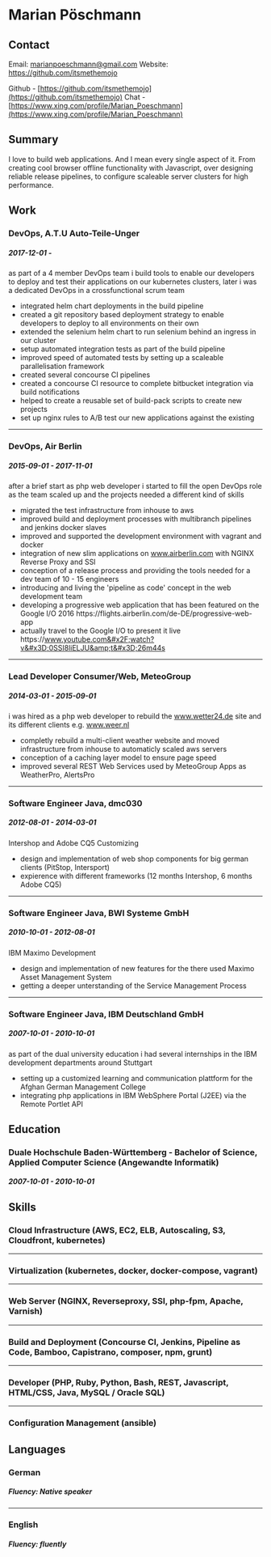 
# Marian Pöschmann

## Contact

Email: [marianpoeschmann@gmail.com](mailto:marianpoeschmann@gmail.com)
Website: https://github.com/itsmethemojo

Github - [https://github.com/itsmethemojo](https://github.com/itsmethemojo)
Chat - [https://www.xing.com/profile/Marian_Poeschmann](https://www.xing.com/profile/Marian_Poeschmann)

## Summary

I love to build web applications. And I mean every single aspect of it. From creating cool browser offline functionality with Javascript, over designing reliable release pipelines, to configure scaleable server clusters for high performance.

## Work

### DevOps, A.T.U Auto-Teile-Unger
##### 2017-12-01 - 
as part of a 4 member DevOps team i build tools to enable our developers to deploy and test their applications on our kubernetes clusters, later i was a dedicated DevOps in a crossfunctional scrum team
* integrated helm chart deployments in the build pipeline
* created a git repository based deployment strategy to enable developers to deploy to all environments on their own
* extended the selenium helm chart to run selenium behind an ingress in our cluster
* setup automated integration tests as part of the build pipeline
* improved speed of automated tests by setting up a scaleable parallelisation framework
* created several concourse CI pipelines
* created a concourse CI resource to complete bitbucket integration via build notifications
* helped to create a reusable set of build-pack scripts to create new projects
* set up nginx rules to A&#x2F;B test our new applications against the existing

---
### DevOps, Air Berlin
##### 2015-09-01 - 2017-11-01
after a brief start as php web developer i started to fill the open DevOps role as the team scaled up and the projects needed a different kind of skills
* migrated the test infrastructure from inhouse to aws
* improved build and deployment processes with multibranch pipelines and jenkins docker slaves
* improved and supported the development environment with vagrant and docker
* integration of new slim applications on www.airberlin.com with NGINX Reverse Proxy and SSI
* conception of a release process and providing the tools needed for a dev team of 10 - 15 engineers
* introducing and living the &#39;pipeline as code&#39; concept in the web development team
* developing a progressive web application that has been featured on the Google I&#x2F;O 2016 https:&#x2F;&#x2F;flights.airberlin.com&#x2F;de-DE&#x2F;progressive-web-app
* actually travel to the Google I&#x2F;O to present it live https:&#x2F;&#x2F;www.youtube.com&#x2F;watch?v&#x3D;0SSI8liELJU&amp;t&#x3D;26m44s

---
### Lead Developer Consumer&#x2F;Web, MeteoGroup
##### 2014-03-01 - 2015-09-01
i was hired as a php web developer to rebuild the www.wetter24.de site and its different clients e.g. www.weer.nl
* completly rebuild a multi-client weather website and moved infrastructure from inhouse to automaticly scaled aws servers
* conception of a caching layer model to ensure page speed
* improved several REST Web Services used by MeteoGroup Apps as WeatherPro, AlertsPro

---
### Software Engineer Java, dmc030
##### 2012-08-01 - 2014-03-01
Intershop and Adobe CQ5 Customizing
* design and implementation of web shop components for big german clients (PitStop, Intersport)
* expierence with different frameworks (12 months Intershop, 6 months Adobe CQ5)

---
### Software Engineer Java, BWI Systeme GmbH
##### 2010-10-01 - 2012-08-01
IBM Maximo Development
* design and implementation of new features for the there used Maximo Asset Management System
* getting a deeper unterstanding of the Service Management Process

---
### Software Engineer Java, IBM Deutschland GmbH
##### 2007-10-01 - 2010-10-01
as part of the dual university education i had several internships in the IBM development departments around Stuttgart
* setting up a customized learning and communication plattform for the Afghan German Management College
* integrating php applications in IBM WebSphere Portal (J2EE) via the Remote Portlet API


## Education

### Duale Hochschule Baden-Württemberg - Bachelor of Science, Applied Computer Science (Angewandte Informatik)
##### 2007-10-01 - 2010-10-01


## Skills

### Cloud Infrastructure (AWS, EC2, ELB, Autoscaling, S3, Cloudfront, kubernetes)

---
### Virtualization (kubernetes, docker, docker-compose, vagrant)

---
### Web Server (NGINX, Reverseproxy, SSI, php-fpm, Apache, Varnish)

---
### Build and Deployment (Concourse CI, Jenkins, Pipeline as Code, Bamboo, Capistrano, composer, npm, grunt)

---
### Developer (PHP, Ruby, Python, Bash, REST, Javascript, HTML&#x2F;CSS, Java, MySQL &#x2F; Oracle SQL)

---
### Configuration Management (ansible)


## Languages

### German
##### Fluency: Native speaker

---

### English
##### Fluency: fluently



